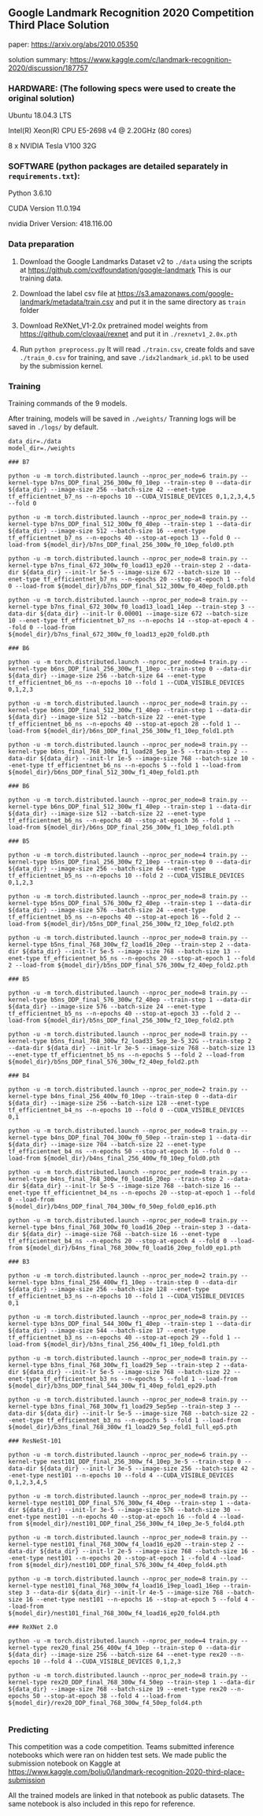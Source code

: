 ## Google Landmark Recognition 2020 Competition Third Place Solution

paper: https://arxiv.org/abs/2010.05350

solution summary: https://www.kaggle.com/c/landmark-recognition-2020/discussion/187757


### HARDWARE: (The following specs were used to create the original solution)

Ubuntu 18.04.3 LTS

Intel(R) Xeon(R) CPU E5-2698 v4 @ 2.20GHz (80 cores)

8 x NVIDIA Tesla V100 32G

### SOFTWARE (python packages are detailed separately in `requirements.txt`):

Python 3.6.10

CUDA Version 11.0.194

nvidia Driver Version: 418.116.00


### Data preparation

1. Download the Google Landmarks Dataset v2 to `./data` using the scripts at https://github.com/cvdfoundation/google-landmark This is our training data.

2. Download the label csv file at https://s3.amazonaws.com/google-landmark/metadata/train.csv and put it in the same directory as `train` folder

3. Download ReXNet_V1-2.0x pretrained model weights from https://github.com/clovaai/rexnet and put it in `./rexnetv1_2.0x.pth`

4. Run `python preprocess.py` It will read `./train.csv`, create folds and save `./train_0.csv` for training, and save `./idx2landmark_id.pkl` to be used by the submission kernel.


### Training

Training commands of the 9 models.

After training, models will be saved in `./weights/` Tranning logs will be saved in `./logs/` by default.

```
data_dir=./data
model_dir=./weights

### B7 

python -u -m torch.distributed.launch --nproc_per_node=6 train.py --kernel-type b7ns_DDP_final_256_300w_f0_10ep --train-step 0 --data-dir ${data_dir} --image-size 256 --batch-size 42 --enet-type tf_efficientnet_b7_ns --n-epochs 10 --CUDA_VISIBLE_DEVICES 0,1,2,3,4,5 --fold 0 

python -u -m torch.distributed.launch --nproc_per_node=8 train.py --kernel-type b7ns_DDP_final_512_300w_f0_40ep --train-step 1 --data-dir ${data_dir} --image-size 512 --batch-size 16 --enet-type tf_efficientnet_b7_ns --n-epochs 40 --stop-at-epoch 13 --fold 0 --load-from ${model_dir}/b7ns_DDP_final_256_300w_f0_10ep_fold0.pth

python -u -m torch.distributed.launch --nproc_per_node=8 train.py --kernel-type b7ns_final_672_300w_f0_load13_ep20 --train-step 2 --data-dir ${data_dir} --init-lr 5e-5 --image-size 672 --batch-size 10 --enet-type tf_efficientnet_b7_ns --n-epochs 20 --stop-at-epoch 1 --fold 0 --load-from ${model_dir}/b7ns_DDP_final_512_300w_f0_40ep_fold0.pth

python -u -m torch.distributed.launch --nproc_per_node=8 train.py --kernel-type b7ns_final_672_300w_f0_load13_load1_14ep --train-step 3 --data-dir ${data_dir} --init-lr 0.00001 --image-size 672 --batch-size 10 --enet-type tf_efficientnet_b7_ns --n-epochs 14 --stop-at-epoch 4 --fold 0 --load-from ${model_dir}/b7ns_final_672_300w_f0_load13_ep20_fold0.pth

### B6

python -u -m torch.distributed.launch --nproc_per_node=4 train.py --kernel-type b6ns_DDP_final_256_300w_f1_10ep --train-step 0 --data-dir ${data_dir} --image-size 256 --batch-size 64 --enet-type tf_efficientnet_b6_ns --n-epochs 10 --fold 1 --CUDA_VISIBLE_DEVICES 0,1,2,3

python -u -m torch.distributed.launch --nproc_per_node=8 train.py --kernel-type b6ns_DDP_final_512_300w_f1_40ep --train-step 1 --data-dir ${data_dir} --image-size 512 --batch-size 22 --enet-type tf_efficientnet_b6_ns --n-epochs 40 --stop-at-epoch 28 --fold 1 --load-from ${model_dir}/b6ns_DDP_final_256_300w_f1_10ep_fold1.pth

python -u -m torch.distributed.launch --nproc_per_node=8 train.py --kernel-type b6ns_final_768_300w_f1_load28_5ep_1e-5 --train-step 2 --data-dir ${data_dir} --init-lr 1e-5 --image-size 768 --batch-size 10 --enet-type tf_efficientnet_b6_ns --n-epochs 5 --fold 1 --load-from ${model_dir}/b6ns_DDP_final_512_300w_f1_40ep_fold1.pth

### B6

python -u -m torch.distributed.launch --nproc_per_node=8 train.py --kernel-type b6ns_DDP_final_512_300w_f1_40ep --train-step 1 --data-dir ${data_dir} --image-size 512 --batch-size 22 --enet-type tf_efficientnet_b6_ns --n-epochs 40 --stop-at-epoch 36 --fold 1 --load-from ${model_dir}/b6ns_DDP_final_256_300w_f1_10ep_fold1.pth

### B5

python -u -m torch.distributed.launch --nproc_per_node=4 train.py --kernel-type b5ns_DDP_final_256_300w_f2_10ep --train-step 0 --data-dir ${data_dir} --image-size 256 --batch-size 64 --enet-type tf_efficientnet_b5_ns --n-epochs 10 --fold 2 --CUDA_VISIBLE_DEVICES 0,1,2,3

python -u -m torch.distributed.launch --nproc_per_node=8 train.py --kernel-type b5ns_DDP_final_576_300w_f2_40ep --train-step 1 --data-dir ${data_dir} --image-size 576 --batch-size 24 --enet-type tf_efficientnet_b5_ns --n-epochs 40 --stop-at-epoch 16 --fold 2 --load-from ${model_dir}/b5ns_DDP_final_256_300w_f2_10ep_fold2.pth

python -u -m torch.distributed.launch --nproc_per_node=8 train.py --kernel-type b5ns_final_768_300w_f2_load16_20ep --train-step 2 --data-dir ${data_dir} --init-lr 5e-5 --image-size 768 --batch-size 13 --enet-type tf_efficientnet_b5_ns --n-epochs 20 --stop-at-epoch 1 --fold 2 --load-from ${model_dir}/b5ns_DDP_final_576_300w_f2_40ep_fold2.pth

### B5

python -u -m torch.distributed.launch --nproc_per_node=8 train.py --kernel-type b5ns_DDP_final_576_300w_f2_40ep --train-step 1 --data-dir ${data_dir} --image-size 576 --batch-size 24 --enet-type tf_efficientnet_b5_ns --n-epochs 40 --stop-at-epoch 33 --fold 2 --load-from ${model_dir}/b5ns_DDP_final_256_300w_f2_10ep_fold2.pth

python -u -m torch.distributed.launch --nproc_per_node=8 train.py --kernel-type b5ns_final_768_300w_f2_load33_5ep_3e-5_32G --train-step 2 --data-dir ${data_dir} --init-lr 3e-5 --image-size 768 --batch-size 13 --enet-type tf_efficientnet_b5_ns --n-epochs 5 --fold 2 --load-from ${model_dir}/b5ns_DDP_final_576_300w_f2_40ep_fold2.pth

### B4

python -u -m torch.distributed.launch --nproc_per_node=2 train.py --kernel-type b4ns_final_256_400w_f0_10ep --train-step 0 --data-dir ${data_dir} --image-size 256 --batch-size 128 --enet-type tf_efficientnet_b4_ns --n-epochs 10 --fold 0 --CUDA_VISIBLE_DEVICES 0,1

python -u -m torch.distributed.launch --nproc_per_node=8 train.py --kernel-type b4ns_DDP_final_704_300w_f0_50ep --train-step 1 --data-dir ${data_dir} --image-size 704 --batch-size 22 --enet-type tf_efficientnet_b4_ns --n-epochs 50 --stop-at-epoch 16 --fold 0 --load-from ${model_dir}/b4ns_final_256_400w_f0_10ep_fold0.pth

python -u -m torch.distributed.launch --nproc_per_node=8 train.py --kernel-type b4ns_final_768_300w_f0_load16_20ep --train-step 2 --data-dir ${data_dir} --init-lr 5e-5 --image-size 768 --batch-size 16 --enet-type tf_efficientnet_b4_ns --n-epochs 20 --stop-at-epoch 1 --fold 0 --load-from ${model_dir}/b4ns_DDP_final_704_300w_f0_50ep_fold0_ep16.pth

python -u -m torch.distributed.launch --nproc_per_node=8 train.py --kernel-type b4ns_final_768_300w_f0_load16_20ep --train-step 3 --data-dir ${data_dir} --image-size 768 --batch-size 16 --enet-type tf_efficientnet_b4_ns --n-epochs 20 --stop-at-epoch 4 --fold 0 --load-from ${model_dir}/b4ns_final_768_300w_f0_load16_20ep_fold0_ep1.pth

### B3

python -u -m torch.distributed.launch --nproc_per_node=2 train.py --kernel-type b3ns_final_256_400w_f1_10ep --train-step 0 --data-dir ${data_dir} --image-size 256 --batch-size 128 --enet-type tf_efficientnet_b3_ns --n-epochs 10 --fold 1 --CUDA_VISIBLE_DEVICES 0,1

python -u -m torch.distributed.launch --nproc_per_node=8 train.py --kernel-type b3ns_DDP_final_544_300w_f1_40ep --train-step 1 --data-dir ${data_dir} --image-size 544 --batch-size 17 --enet-type tf_efficientnet_b3_ns --n-epochs 40 --stop-at-epoch 29 --fold 1 --load-from ${model_dir}/b3ns_final_256_400w_f1_10ep_fold1.pth

python -u -m torch.distributed.launch --nproc_per_node=8 train.py --kernel-type b3ns_final_768_300w_f1_load29_5ep --train-step 2 --data-dir ${data_dir} --init-lr 5e-5 --image-size 768 --batch-size 22 --enet-type tf_efficientnet_b3_ns --n-epochs 5 --fold 1 --load-from ${model_dir}/b3ns_DDP_final_544_300w_f1_40ep_fold1_ep29.pth

python -u -m torch.distributed.launch --nproc_per_node=8 train.py --kernel-type b3ns_final_768_300w_f1_load29_5ep5ep --train-step 3 --data-dir ${data_dir} --init-lr 5e-5 --image-size 768 --batch-size 22 --enet-type tf_efficientnet_b3_ns --n-epochs 5 --fold 1 --load-from ${model_dir}/b3ns_final_768_300w_f1_load29_5ep_fold1_full_ep5.pth

### ResNeSt-101

python -u -m torch.distributed.launch --nproc_per_node=6 train.py --kernel-type nest101_DDP_final_256_300w_f4_10ep_3e-5 --train-step 0 --data-dir ${data_dir} --init-lr 3e-5 --image-size 256 --batch-size 42 --enet-type nest101 --n-epochs 10 --fold 4 --CUDA_VISIBLE_DEVICES 0,1,2,3,4,5

python -u -m torch.distributed.launch --nproc_per_node=8 train.py --kernel-type nest101_DDP_final_576_300w_f4_40ep --train-step 1 --data-dir ${data_dir} --init-lr 3e-5 --image-size 576 --batch-size 30 --enet-type nest101 --n-epochs 40 --stop-at-epoch 16 --fold 4 --load-from ${model_dir}/nest101_DDP_final_256_300w_f4_10ep_3e-5_fold4.pth

python -u -m torch.distributed.launch --nproc_per_node=8 train.py --kernel-type nest101_final_768_300w_f4_load16_ep20 --train-step 2 --data-dir ${data_dir} --init-lr 2e-5 --image-size 768 --batch-size 16 --enet-type nest101 --n-epochs 20 --stop-at-epoch 1 --fold 4 --load-from ${model_dir}/nest101_DDP_final_576_300w_f4_40ep_fold4.pth

python -u -m torch.distributed.launch --nproc_per_node=8 train.py --kernel-type nest101_final_768_300w_f4_load16_19ep_load1_16ep --train-step 3 --data-dir ${data_dir} --init-lr 4e-5 --image-size 768 --batch-size 16 --enet-type nest101 --n-epochs 16 --stop-at-epoch 5 --fold 4 --load-from ${model_dir}/nest101_final_768_300w_f4_load16_ep20_fold4.pth

### ReXNet 2.0

python -u -m torch.distributed.launch --nproc_per_node=4 train.py --kernel-type rex20_final_256_400w_f4_10ep --train-step 0 --data-dir ${data_dir} --image-size 256 --batch-size 64 --enet-type rex20 --n-epochs 10 --fold 4 --CUDA_VISIBLE_DEVICES 0,1,2,3

python -u -m torch.distributed.launch --nproc_per_node=8 train.py --kernel-type rex20_DDP_final_768_300w_f4_50ep --train-step 1 --data-dir ${data_dir} --image-size 768 --batch-size 19 --enet-type rex20 --n-epochs 50 --stop-at-epoch 38 --fold 4 --load-from ${model_dir}/rex20_DDP_final_768_300w_f4_50ep_fold4.pth


```

### Predicting

This competition was a code competition. Teams submitted inference notebooks which were ran on hidden test sets. We made public the submission notebook on Kaggle at https://www.kaggle.com/boliu0/landmark-recognition-2020-third-place-submission

All the trained models are linked in that notebook as public datasets. The same notebook is also included in this repo for reference.

